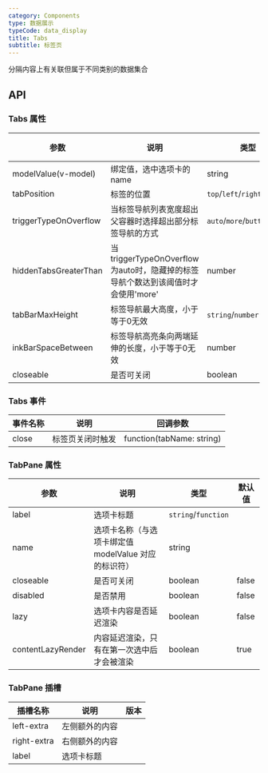 ```yaml
---
category: Components
type: 数据展示
typeCode: data_display
title: Tabs
subtitle: 标签页
---
```


分隔内容上有关联但属于不同类别的数据集合

## API

### Tabs 属性

| 参数                    | 说明                                                      | 类型                            | 默认值   |
|-----------------------|---------------------------------------------------------|-------------------------------|-------|
| modelValue(v-model)   | 绑定值，选中选项卡的 name                                         | string                        | 0     |
| tabPosition           | 标签的位置                                                   | `top`/`left`/`right`/`bottom` | top   |
| triggerTypeOnOverflow | 当标签导航列表宽度超出父容器时选择超出部分标签导航的方式                            | `auto`/`more`/`button`        | auto  |
| hiddenTabsGreaterThan | 当triggerTypeOnOverflow为auto时，隐藏掉的标签导航个数达到该阈值时才会使用'more' | number                        | 10    |
| tabBarMaxHeight       | 标签导航最大高度，小于等于0无效                                        | `string`/`number`             | 0     |
| inkBarSpaceBetween    | 标签导航高亮条向两端延伸的长度，小于等于0无效                                 | number                        | 0     |
| closeable             | 是否可关闭                                                   | boolean                       | false |

### Tabs 事件

| 事件名称     | 说明           | 回调参数              |
|----------|-------------|---------------------|
| close     | 标签页关闭时触发    | function(tabName: string)  |

### TabPane 属性

| 参数                | 说明                               | 类型                  | 默认值   |
|-------------------|----------------------------------|---------------------|-------|
| label             | 选项卡标题                            | `string`/`function` |       |
| name              | 选项卡名称（与选项卡绑定值 modelValue 对应的标识符） | string              |       |
| closeable         | 是否可关闭                            | boolean             | false |
| disabled          | 是否禁用                             | boolean             | false |
| lazy              | 选项卡内容是否延迟渲染                             | boolean             | false |
| contentLazyRender |  内容延迟渲染，只有在第一次选中后才会被渲染          | boolean             | true  |

### TabPane 插槽

| 插槽名称              | 说明                    | 版本  |
|-------------------|-----------------------|-----|
| left-extra        | 左侧额外的内容               |     |
| right-extra       | 右侧额外的内容               |     |
| label             | 选项卡标题                 |     |
